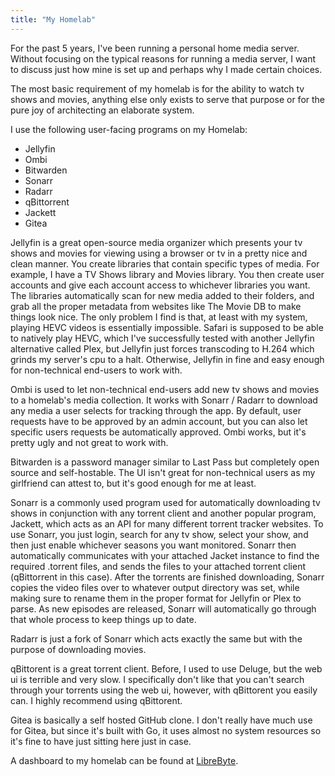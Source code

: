 ```yaml
---
title: "My Homelab"
---
```


For the past 5 years, I've been running a personal home media server. Without
focusing on the typical reasons for running a media server, I want to discuss
just how mine is set up and perhaps why I made certain choices.

The most basic requirement of my homelab is for the ability to watch tv shows
and movies, anything else only exists to serve that purpose or for the pure joy
of architecting an elaborate system.

I use the following user-facing programs on my Homelab:

- Jellyfin
- Ombi
- Bitwarden
- Sonarr
- Radarr
- qBittorrent
- Jackett
- Gitea

Jellyfin is a great open-source media organizer which presents your tv shows and
movies for viewing using a browser or tv in a pretty nice and clean manner. You
create libraries that contain specific types of media. For example, I have a TV
Shows library and Movies library. You then create user accounts and give each
account access to whichever libraries you want. The libraries automatically scan
for new media added to their folders, and grab all the proper metadata from
websites like The Movie DB to make things look nice. The only problem I find is
that, at least with my system, playing HEVC videos is essentially impossible.
Safari is supposed to be able to natively play HEVC, which I've successfully
tested with another Jellyfin alternative called Plex, but Jellyfin just forces
transcoding to H.264 which grinds my server's cpu to a halt. Otherwise, Jellyfin
in fine and easy enough for non-technical end-users to work with.

Ombi is used to let non-technical end-users add new tv shows and movies to a
homelab's media collection. It works with Sonarr / Radarr to download any media
a user selects for tracking through the app. By default, user requests have to
be approved by an admin account, but you can also let specific users requests be
automatically approved. Ombi works, but it's pretty ugly and not great to work
with.

Bitwarden is a password manager similar to Last Pass but completely open source
and self-hostable. The UI isn't great for non-technical users as my girlfriend
can attest to, but it's good enough for me at least.

Sonarr is a commonly used program used for automatically downloading tv shows in
conjunction with any torrent client and another popular program, Jackett, which
acts as an API for many different torrent tracker websites. To use Sonarr, you
just login, search for any tv show, select your show, and then just enable
whichever seasons you want monitored. Sonarr then automatically communicates
with your attached Jacket instance to find the required .torrent files, and
sends the files to your attached torrent client (qBittorrent in this case).
After the torrents are finished downloading, Sonarr copies the video files over
to whatever output directory was set, while making sure to rename them in the
proper format for Jellyfin or Plex to parse. As new episodes are released,
Sonarr will automatically go through that whole process to keep things up to
date.

Radarr is just a fork of Sonarr which acts exactly the same but with the purpose
of downloading movies.

qBittorent is a great torrent client. Before, I used to use Deluge, but the web
ui is terrible and very slow. I specifically don't like that you can't search
through your torrents using the web ui, however, with qBittorent you easily can.
I highly recommend using qBittorent.

Gitea is basically a self hosted GitHub clone. I don't really have much use for
Gitea, but since it's built with Go, it uses almost no system resources so it's
fine to have just sitting here just in case.

A dashboard to my homelab can be found at [LibreByte](https://librebyte.ca).
